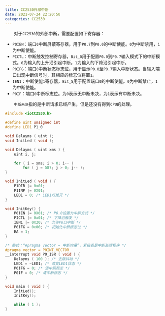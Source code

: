 ```yaml
---
title: CC2530外部中断
date: 2021-07-24 22:20:50
categories: CC2530
---
```

&emsp;&emsp;对于`CC2530`的外部中断，需要配置如下寄存器：<!--more-->

- `P0IEN`：端口`0`中断屏蔽寄存器，用于`P0.7`到`P0.0`的中断使能。`0`为中断禁用，`1`为中断使能。
- `PICTL`：中断触发控制寄存器，`Bit_0`用于配置`P0.0`到`P0.7`输入模式下的中断模式。`0`为输入的上升沿引起中断，`1`为输入的下降沿引起中断。
- `P0IFG`：端口`0`中断状态标志位，用于显示`P0.0`至`P0.7`输入中断状态。当输入端口出现中断信号时，其相应的标志位将置`1`。
- `IEN1`：中断使能`1`寄存器，`Bit_5`用于配置端口`0`的中断使能。`0`为中断禁止，`1`为中断使能。
- `P0IF`：端口`0`中断标志位。为`0`表示无中断未决，为`1`表示有中断未决。

&emsp;&emsp;`中断未决`指的是中断请求已经产生，但是还没有得到`CPU`的处理。

``` cpp
#include <ioCC2530.h>

#define uint unsigned int
#define LED1 P1_0

void Delayms ( uint );
void InitLed ( void );

void Delayms ( uint xms ) {
    uint i, j;

    for ( i = xms; i > 0; i-- )
        for ( j = 587; j > 0; j-- );
}

void InitLed ( void ) {
    P1DIR |= 0x01;
    P1INP |= 0X01;
    LED1 = 0; /* LED1灯熄灭 */
}

void InitKey() {
    P0IEN |= 0X01; /* P0.0设置为中断方式 */
    PICTL |= 0x01; /* 下降沿触发 */
    IEN1 |= 0X20; /* 允许P0口中断 */
    P0IFG = 0x00; /* 初始化中断标志位 */
    EA = 1;
}

/* 格式：“#pragma vector = 中断向量”，紧接着是中断处理程序 */
#pragma vector = P0INT_VECTOR
__interrupt void P0_ISR ( void ) {
    Delayms ( 100 ); /* 去除抖动 */
    LED1 = ~LED1; /* 改变LED1状态 */
    P0IFG = 0; /* 清中断标志 */
    P0IF = 0; /* 清中断标志 */
}

void main ( void ) {
    InitLed();
    InitKey();

    while ( 1 );
}
```